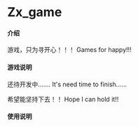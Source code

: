 # Zx_game

#### 介绍
游戏，只为寻开心！！！
Games for happy!!!

#### 游戏说明
还待开发中.......
It's need time to finish...... 

希望能坚持下去！！
Hope I can hold it!!
#### 使用说明






